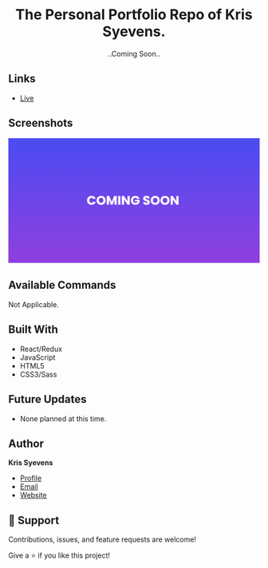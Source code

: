  
<h1 align="center">The Personal Portfolio Repo of Kris Syevens.</h1>

<p align="center">
..Coming Soon..
</p>

## Links

- [Live](www.syevens.com)



## Screenshots

![Home Page](preview.png)



## Available Commands

Not Applicable.

## Built With

- React/Redux
- JavaScript
- HTML5
- CSS3/Sass

## Future Updates

- None planned at this time.

## Author

**Kris Syevens**

- [Profile](https://github.com/Kris-Syevens "Kris Syevens")
- [Email](mailto:kris@syevens.com?subject=Hi "Hi!")
- [Website](https://syevens.com "Welcome")

## 🤝 Support

Contributions, issues, and feature requests are welcome!

Give a ⭐️ if you like this project!
